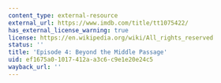 ```yaml
---
content_type: external-resource
external_url: https://www.imdb.com/title/tt1075422/
has_external_license_warning: true
license: https://en.wikipedia.org/wiki/All_rights_reserved
status: ''
title: 'Episode 4: Beyond the Middle Passage'
uid: ef1675a0-1017-412a-a3c6-c9e1e20e24c5
wayback_url: ''
---
```

